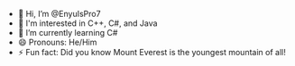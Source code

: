 - 👋 Hi, I’m @EnyuIsPro7
- 👀 I'm interested in C++, C#, and Java
- 🌱 I’m currently learning C#
- 😄 Pronouns: He/Him
- ⚡ Fun fact: Did you know Mount Everest is the youngest mountain of all!

<!---
EnyuIsPro7/EnyuIsPro7 is a ✨ special ✨ repository because its `README.md` (this file) appears on your GitHub profile.
You can click the Preview link to take a look at your changes.
--->
